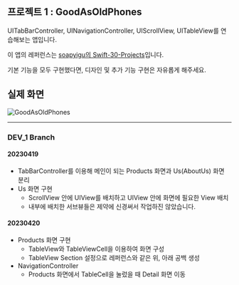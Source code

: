 ## 프로젝트 1 : GoodAsOldPhones

UITabBarController, UINavigationController, UIScrollView, UITableView를 연습해보는 앱입니다.

이 앱의 레퍼런스는 [soapyigu의 Swift-30-Projects](https://github.com/soapyigu/Swift-30-Projects/tree/master/Project%2001%20-%20GoodAsOldPhones)입니다.

기본 기능을 모두 구현했다면, 디자인 및 추가 기능 구현은 자유롭게 해주세요.

## 실제 화면
![GoodAsOldPhones](./GoodAsOldPhones.gif)

---
### DEV_1 Branch
#### 20230419
- TabBarController를 이용해 메인이 되는 Products 화면과 Us(AboutUs) 화면 분리
- Us 화면 구현
    - ScrollView 안에 UIView를 배치하고 UIView 안에 화면에 필요한 View 배치
    - 내부에 배치한 서브뷰들은 제약에 신경써서 작업하진 않았습니다.

#### 20230420
- Products 화면 구현
    - TableView와 TableViewCell을 이용하여 화면 구성
    - TableView Section 설정으로 레퍼런스와 같은 위, 아래 공백 생성
- NavigationController
    - Products 화면에서 TableCell을 눌렀을 때 Detail 화면 이동
